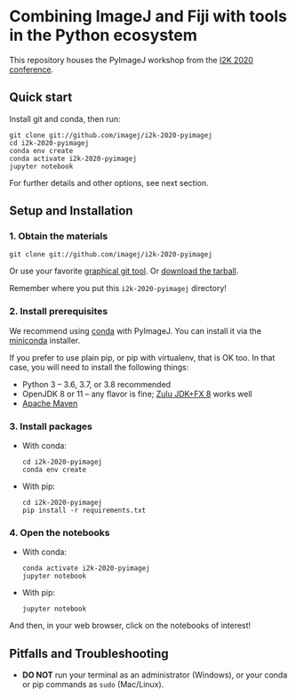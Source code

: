 # Combining ImageJ and Fiji with tools in the Python ecosystem

This repository houses the PyImageJ workshop from the
[I2K 2020 conference](https://www.janelia.org/you-janelia/conferences/from-images-to-knowledge-with-imagej-friends).

## Quick start

Install git and conda, then run:

```
git clone git://github.com/imagej/i2k-2020-pyimagej
cd i2k-2020-pyimagej
conda env create
conda activate i2k-2020-pyimagej
jupyter notebook
```

For further details and other options, see next section.

## Setup and Installation

### 1. Obtain the materials

```
git clone git://github.com/imagej/i2k-2020-pyimagej
```

Or use your favorite [graphical git tool](https://git-scm.com/downloads/guis).
Or [download the tarball](https://github.com/imagej/i2k-2020-pyimagej/archive/main.zip).

Remember where you put this `i2k-2020-pyimagej` directory!

### 2. Install prerequisites

We recommend using [conda](https://conda.io) with PyImageJ. You can install it
via the [miniconda](https://docs.conda.io/en/latest/miniconda.html) installer.

If you prefer to use plain pip, or pip with virtualenv, that is OK too.
In that case, you will need to install the following things:

* Python 3 – 3.6, 3.7, or 3.8 recommended
* OpenJDK 8 or 11 – any flavor is fine;
  [Zulu JDK+FX 8](https://www.azul.com/downloads/zulu-community/?version=java-8-lts&package=jdk-fx)
  works well
* [Apache Maven](https://maven.apache.org/)

### 3. Install packages

* With conda:
  ```
  cd i2k-2020-pyimagej
  conda env create
  ```

* With pip:
  ```
  cd i2k-2020-pyimagej
  pip install -r requirements.txt
  ```

### 4. Open the notebooks

* With conda:
  ```
  conda activate i2k-2020-pyimagej
  jupyter notebook
  ```
* With pip:
  ```
  jupyter notebook
  ```

And then, in your web browser, click on the notebooks of interest!

## Pitfalls and Troubleshooting

* **DO NOT** run your terminal as an administrator (Windows),
  or your conda or pip commands as `sudo` (Mac/Linux).

